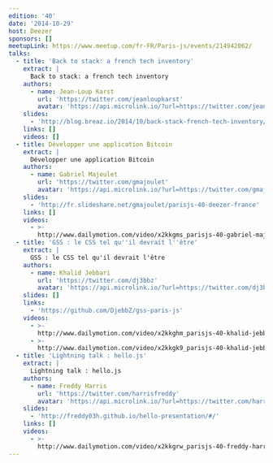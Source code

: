 ```yaml
---
edition: '40'
date: '2014-10-29'
host: Deezer
sponsors: []
meetupLink: https://www.meetup.com/fr-FR/Paris-js/events/214942062/
talks:
  - title: 'Back to stack: a french tech inventory'
    extract: |
      Back to stack: a french tech inventory
    authors:
      - name: Jean-Loup Karst
        url: 'https://twitter.com/jeanloupkarst'
        avatar: 'https://api.microlink.io/?url=https://twitter.com/jeanloupkarst&amps;embed=image.url'
    slides:
      - 'http://blog.breaz.io/2014/10/back-stack-french-tech-inventory/'
    links: []
    videos: []
  - title: Développer une application Bitcoin
    extract: |
      Développer une application Bitcoin
    authors:
      - name: Gabriel Majoulet
        url: 'https://twitter.com/gmajoulet'
        avatar: 'https://api.microlink.io/?url=https://twitter.com/gmajoulet&amps;embed=image.url'
    slides:
      - 'http://fr.slideshare.net/gmajoulet/parisjs-40-deezer-france'
    links: []
    videos:
      - >-
        http://www.dailymotion.com/video/x2kkgms_parisjs-40-gabriel-majoulet-developper-une-application-bitcoin-en-javascript_webcam
  - title: 'GSS : le CSS tel qu''il devrait l''être'
    extract: |
      GSS : le CSS tel qu'il devrait l'être
    authors:
      - name: Khalid Jebbari
        url: 'https://twitter.com/dj3bbz'
        avatar: 'https://api.microlink.io/?url=https://twitter.com/dj3bbz&amps;embed=image.url'
    slides: []
    links:
      - 'https://github.com/DjebbZ/gss-paris-js'
    videos:
      - >-
        http://www.dailymotion.com/video/x2kkghm_parisjs-40-khalid-jebbari-gss-le-css-tel-qu-il-devrait-l-etre-1-2_webcam
      - >-
        http://www.dailymotion.com/video/x2kkgk9_parisjs-40-khalid-jebbari-gss-le-css-tel-qu-il-devrait-l-etre-2-2_webcam
  - title: 'Lightning talk : hello.js'
    extract: |
      Lightning talk : hello.js
    authors:
      - name: Freddy Harris
        url: 'https://twitter.com/harrisfreddy'
        avatar: 'https://api.microlink.io/?url=https://twitter.com/harrisfreddy&amps;embed=image.url'
    slides:
      - 'http://freddy03h.github.io/hello-presentation/#/'
    links: []
    videos:
      - >-
        http://www.dailymotion.com/video/x2kkgrw_parisjs-40-freddy-harris-hello-js_webcam
---
```

